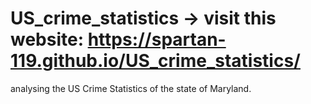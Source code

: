 # US_crime_statistics -> visit this website: https://spartan-119.github.io/US_crime_statistics/
analysing the US Crime Statistics of the state of Maryland.
